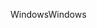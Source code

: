 <span data-ttu-id="e7d68-101">Windows</span><span class="sxs-lookup"><span data-stu-id="e7d68-101">Windows</span></span>